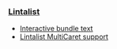### [Lintalist](https://lintalist.github.io/)

- [Interactive bundle text](https://lintalist.github.io/#InteractiveBundleText)
- [Lintalist MultiCaret support](https://github.com/lintalist/lintalist/blob/master/docs/MultiCaret.md)